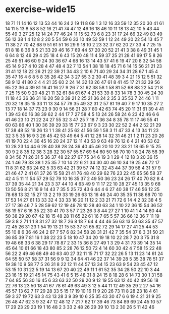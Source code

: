 # exercise-wide15
18
71
11
14
16
12
13
53
44
16
24
2
19
11
8
69
1
3
12
16
33
59
12
35
20
30
41
61
14
11
5
13
8
58
8
52
16
21
41
74
47
12
46
16
18
46
10
11
18
13
42
10
5
43
44
55
49
3
27
25
12
14
24
77
46
24
11
15
52
73
6
8
23
31
17
24
66
32
49
83
49
56
12
38
1
4
12
8
2
20
5
54
59
6
33
10
49
52
59
1
12
24
49
20
22
54
13
45
7
11
38
27
70
42
68
9
51
61
51
16
29
9
18
10
2
23
32
37
62
20
27
33
4
7
25
15
61
8
18
8
36
8
5
21
33
29
46
16
7
69
44
57
20
20
52
21
41
3
38
8
49
31
45
1
6
64
8
12
46
29
4
25
18
4
6
43
15
20
48
11
4
59
37
25
21
28
41
69
17
5
8
26
25
49
51
46
60
9
24
30
36
67
4
68
16
13
14
43
57
41
6
19
47
20
8
32
54
58
45
14
9
27
4
10
28
4
47
48
4
32
7
13
54
1
38
18
18
45
71
6
14
15
56
21
21
23
31
41
12
18
22
26
21
22
39
21
34
43
2
10
6
71
40
29
24
34
31
28
67
1
45
4
35
47
16
4
6
8
5
8
35
26
42
34
3
27
55
3
2
30
41
48
39
3
4
21
15
12
5
51
32
58
9
12
41
80
2
4
4
21
35
60
2
24
14
32
13
26
47
61
8
41
45
17
21
32
39
56
65
22
36
4
39
81
16
41
16
27
9
26
7
31
62
38
58
1
58
81
52
68
88
22
54
21
8
7
25
15
50
9
20
48
21
11
32
61
84
61
67
4
21
53
39
8
33
14
78
3
30
45
24
30
11
18
43
36
36
31
16
20
58
3
39
21
2
25
21
36
24
2
35
3
35
53
7
24
46
1
11
20
32
18
35
15
33
11
13
34
57
79
35
49
32
31
2
57
81
19
40
7
9
17
10
35
27
2
13
77
18
14
37
73
23
9
30
9
14
56
21
28
7
80
42
63
74
45
20
11
31
61
39
4
41
1
39
43
60
16
38
39
62
2
44
17
7
27
58
4
5
13
24
26
58
24
6
23
42
46
6
6
41
46
23
10
21
22
24
27
55
32
3
47
25
7
18
7
36
34
8
35
78
11
17
46
55
41
60
63
86
40
1
30
36
39
29
33
15
77
23
67
9
3
23
30
22
52
2
44
2
52
21
29
17
38
48
52
19
26
13
1
1
38
41
25
62
41
56
59
1
58
3
11
47
33
4
13
34
11
23
32
3
5
35
16
9
3
26
45
42
53
49
64
5
41
12
28
14
32
31
46
21
1
2
11
23
20
26
41
19
70
22
4
36
45
16
20
24
37
12
11
43
53
9
63
49
76
12
6
4
21
40
53
62
10
28
23
14
44
6
28
40
38
28
24
36
40
45
46
20
10
22
33
21
18
65
9
15
25
30
9
2
8
35
12
38
3
28
32
30
57
55
57
69
54
60
50
56
70
10
1
8
24
78
58
39
8
34
56
71
26
31
5
36
37
48
22
27
67
75
34
6
19
3
1
29
4
12
18
3
20
36
15
24
1
46
79
33
38
1
25
35
7
10
14
22
6
21
34
30
40
46
10
34
19
25
46
72
17
11
8
31
62
63
24
62
5
33
63
42
21
39
57
74
12
32
43
44
37
39
58
4
31
57
9
21
46
47
2
41
61
37
26
15
58
21
41
76
48
40
29
62
76
23
22
45
65
56
58
37
42
4
5
11
11
54
57
29
52
79
10
16
35
37
2
49
50
36
23
24
26
17
40
70
82
8
4
37
39
35
44
21
34
23
3
37
44
10
4
63
49
9
11
17
22
10
28
27
45
13
35
9
68
13
50
56
8
21
16
9
14
43
7
35
5
25
72
43
6
44
4
6
27
40
38
17
46
56
12
25
78
68
13
32
15
27
13
2
2
19
33
19
26
63
13
16
46
24
40
35
35
11
38
68
70
10
17
53
14
27
61
13
33
32
4
33
33
16
20
11
12
2
33
21
71
72
6
14
4
2
32
38
4
5
27
17
36
46
7
5
28
59
62
12
19
49
78
10
28
40
63
34
1
10
22
36
15
54
36
52
58
19
57
6
16
35
22
30
41
70
3
57
7
23
26
3
8
44
27
27
1
10
41
1
4
14
80
44
50
38
29
20
67
42
18
15
48
28
11
65
22
61
16
7
65
5
57
36
66
12
36
7
11
19
59
3
8
2
71
1
1
8
31
27
32
18
7
26
8
18
7
64
4
44
46
56
63
13
50
63
35
47
57
72
45
26
31
23
1
54
19
13
21
15
53
37
51
65
82
72
29
14
17
27
41
25
44
53
55
10
8
6
36
46
24
2
67
7
57
6
82
34
58
28
31
21
42
7
35
54
37
8
3
31
50
21
36
85
39
7
81
16
1
38
22
23
5
18
10
47
34
20
19
18
10
22
28
7
20
3
75
31
8
19
48
68
33
6
38
29
17
78
87
2
33
15
36
8
27
49
1
3
29
4
31
73
39
14
35
14
45
64
10
61
66
18
43
80
85
2
28
76
12
50
72
4
14
60
30
42
4
7
58
15
22
48
56
22
2
49
46
68
49
40
63
40
27
32
11
15
71
17
32
22
26
5
13
11
23
14
61
24
64
55
50
57
58
37
31
56
9
9
12
34
64
41
46
22
37
14
39
28
5
35
38
78
51
37
19
38
10
9
58
77
5
26
31
8
22
12
11
44
57
13
34
15
23
63
9
54
23
45
47
12
53
15
10
31
22
5
19
14
13
67
20
40
22
49
11
1
61
52
35
34
28
50
22
10
3
44
23
16
15
19
21
45
14
75
43
41
6
5
15
48
31
8
24
15
8
18
28
6
14
73
30
1
31
58
7
64
85
56
30
16
45
6
33
63
32
50
29
20
9
12
19
55
63
12
40
42
49
56
18
22
76
13
23
50
18
41
67
78
61
49
63
49
3
12
5
44
11
12
49
35
29
2
27
54
16
45
57
13
62
7
17
29
28
33
5
15
17
19
10
16
11
9
20
26
73
11
8
28
23
18
4
61
59
3
37
19
72
63
3
43
13
28
3
9
39
10
6
25
35
43
30
47
6
6
19
4
21
31
9
25
26
48
47
62
3
9
32
47
12
48
12
7
21
7
62
17
39
46
73
84
89
69
24
45
10
57
17
29
23
29
23
19
1
16
48
2
3
33
2
48
26
29
39
10
13
2
30
26
5
11
42
46
